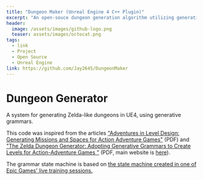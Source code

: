 ```yaml
---
title: "Dungeon Maker (Unreal Engine 4 C++ Plugin)"
excerpt: "An open-souce dungeon generation algorithm utilizing generative grammars, built in C++ for Unreal Engine 4."
header:
  image: /assets/images/github-logo.png
  teaser: assets/images/octocat.png
tags:
  - link
  - Project
  - Open Source
  - Unreal Engine
link: https://github.com/Jay2645/DungeonMaker
---
```


# Dungeon Generator

A system for generating Zelda-like dungeons in UE4, using generative grammars.

This code was inspired from the articles ["Adventures in Level Design: Generating Missions and
Spaces for Action Adventure Games"](https://pdfs.semanticscholar.org/5716/8efaa56e7ee7742444a56c683e77738146cb.pdf) (PDF) and ["The Zelda Dungeon Generator: Adopting Generative Grammars to Create Levels for Action-Adventure Games
"](http://www.beckylavender.co.uk/uploads/1/5/1/4/15147006/zelda-dissertation.pdf) (PDF, main website is [here](http://www.beckylavender.co.uk/the-zelda-dungeon-generator.html)).

The grammar state machine is based on [the state machine created in one of Epic Games' live training sessions.](https://www.youtube.com/watch?v=hr9ybCCPw9Y)